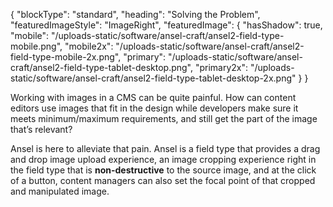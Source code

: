 {
    "blockType": "standard",
    "heading": "Solving the Problem",
    "featuredImageStyle": "ImageRight",
    "featuredImage": {
        "hasShadow": true,
        "mobile": "/uploads-static/software/ansel-craft/ansel2-field-type-mobile.png",
        "mobile2x": "/uploads-static/software/ansel-craft/ansel2-field-type-mobile-2x.png",
        "primary": "/uploads-static/software/ansel-craft/ansel2-field-type-tablet-desktop.png",
        "primary2x": "/uploads-static/software/ansel-craft/ansel2-field-type-tablet-desktop-2x.png"
    }
}

Working with images in a CMS can be quite painful. How can content editors use images that fit in the design while developers make sure it meets minimum/maximum requirements, and still get the part of the image that’s relevant?

Ansel is here to alleviate that pain. Ansel is a field type that provides a drag and drop image upload experience, an image cropping experience right in the field type that is **non-destructive** to the source image, and at the click of a button, content managers can also set the focal point of that cropped and manipulated image.
